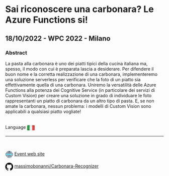 # Sai riconoscere una carbonara? Le Azure Functions si!
## 18/10/2022 - WPC 2022 - Milano
### Abstract 
La pasta alla carbonara è uno dei piatti tipici della cucina italiana ma, spesso, il modo con cui è preparata lascia a desiderare. Per difendere il buon nome e la corretta realizzazione di una carbonara, implementeremo una soluzione serverless per verificare che la foto di un piatto sia effettivamente quella di una carbonara. Uniremo la versatilità delle Azure Functions alla potenza dei Cognitive Service (in particolare dei servizi di Custom Vision) per creare una soluzione in grado di individuare le foto rappresentanti un piatto di carbonara da un altro tipo di pasta. E, se non amate la carbonara, nessun problema: i modelli di Custom Vision sono applicabili a qualsiasi piatto vogliate!

<br/>
Language <img width="25" src="https://raw.githubusercontent.com/massimobonanni/massimobonanni/master/images/flagitaly.svg" style="vertical-align:middle">

<br/>

---

<br/>
<p>
<img width="25" src="https://raw.githubusercontent.com/massimobonanni/massimobonanni/master/images/eventwebsite.svg" style="vertical-align:middle"> 
<a href="https://www.wpc2022.it/">Event web site</a>
</p>

<p>
<img width="25" src="https://raw.githubusercontent.com/massimobonanni/massimobonanni/master/images/github.svg" style="vertical-align:middle"> 
<a href="https://github.com/massimobonanni/Carbonara-Recognizer" target="_blank">massimobonanni/Carbonara-Recognizer
</a>
</p>


